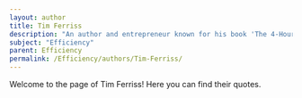 ```yaml
---
layout: author
title: Tim Ferriss
description: "An author and entrepreneur known for his book 'The 4-Hour Workweek,' which discusses optimizing time and increasing efficiency in work tasks."
subject: "Efficiency"
parent: Efficiency
permalink: /Efficiency/authors/Tim-Ferriss/
---
```


Welcome to the page of Tim Ferriss! Here you can find their quotes.
